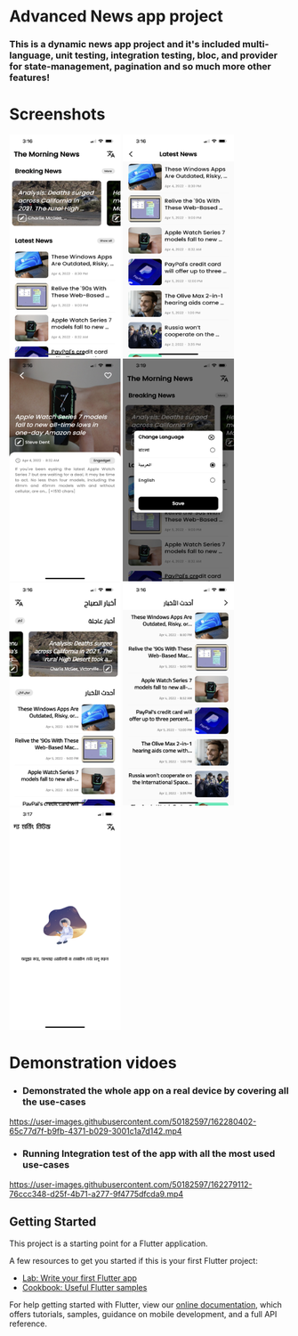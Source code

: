 # Advanced News app project

### This is a dynamic news app project and it's included multi-language, unit testing, integration testing, bloc, and provider for state-management, pagination and so much more other features!

# Screenshots
<img src="assets/screenshots/1.PNG" width=200, height=400> <img src="assets/screenshots/2.PNG" width=200, height=400>
<img src="assets/screenshots/3.PNG" width=200, height=400> <img src="assets/screenshots/4.jpeg" width=200, height=400>
<img src="assets/screenshots/5.PNG" width=200, height=400> <img src="assets/screenshots/6.PNG" width=200, height=400>
<img src="assets/screenshots/7.PNG" width=200, height=400>

# Demonstration vidoes
 - ### Demonstrated the whole app on a real device by covering all the use-cases

https://user-images.githubusercontent.com/50182597/162280402-65c77d7f-b9fb-4371-b029-3001c1a7d142.mp4


 - ### Running Integration test of the app with all the most used use-cases


https://user-images.githubusercontent.com/50182597/162279112-76ccc348-d25f-4b71-a277-9f4775dfcda9.mp4

## Getting Started





This project is a starting point for a Flutter application.

A few resources to get you started if this is your first Flutter project:

- [Lab: Write your first Flutter app](https://flutter.dev/docs/get-started/codelab)
- [Cookbook: Useful Flutter samples](https://flutter.dev/docs/cookbook)

For help getting started with Flutter, view our
[online documentation](https://flutter.dev/docs), which offers tutorials,
samples, guidance on mobile development, and a full API reference.
